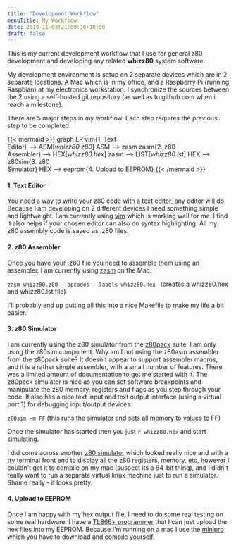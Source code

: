 ```yaml
---
title: "Development Workflow"
menuTitle: My Workflow
date: 2019-11-03T21:00:36+10:00
draft: false
---
```

This is my current development workflow that I use for general z80 development and developing any related **whizz80** system software.

My development environment is setup on 2 separate devices which are in 2 separate locations. A Mac which is in my office, and a Raspberry Pi (running Raspbian) at my electronics workstation.  I synchronize the sources between the 2 using a self-hosted git repository (as well as to github.com when i reach a milestone).

There are 5 major steps in my workflow. Each step requires the previous step to be completed.

{{< mermaid >}}
graph LR
  vim{1. Text<br>Editor} --> ASM[<i>whizz80.z80</i>]
  ASM --> zasm
  zasm{2. z80<br>Assembler} --> HEX[<i>whizz80.hex</i>]
  zasm --> LIST[<i>whizz80.lst</i>]
  HEX --> z80sim{3. z80<br>Simulator}
  HEX --> eeprom{4. Upload to EEPROM}
{{< /mermaid >}}

#### 1. Text Editor
You need a way to write your z80 code with a text editor, any editor will do. Because I am developing on 2 different devices I need something simple and lightweight. I am currently using [vim](http://www.vim.org) which is working well for me.  I find it also helps if your chosen editor can also do syntax highlighting.  All my z80 assembly code is saved as .z80 files.

#### 2. z80 Assembler
Once you have your .z80 file you need to assemble them using an assembler. I am currently using [zasm](http://k1.spdns.de/Develop/Projects/zasm/Distributions/) on the Mac.

`zasm whizz80.z80 --opcodes --labels whizz80.hex ` (creates a whizz80.hex and whizz80.lst file)

I'll probably end up putting all this into a nice Makefile to make my life a bit easier.

#### 3. z80 Simulator
I am currently using the z80 simulator from the [z80pack](http://www.autometer.de/unix4fun/z80pack/) suite. I am only using the z80sim component. Why am I not using the z80asm assembler from the z80pack suite? It doesn't appear to support assembler macros, and it is a rather simple assembler, with a small number of features. There was a limited amount of documentation to get me started with it. The z80pack simulator is nice as you can set software breakpoints and manipulate the z80 memory, registers and flags as you step through your code. It also has a nice text input and text output interface (using a virtual port 1) for debugging input/output devices.

`z80sim -m FF` (this runs the simulator and sets all memory to values to FF)

Once the simulator has started then you just `r whizz80.hex` and start simulating.

I did come across another [z80 simulator](http://wwwhomes.uni-bielefeld.de/achim/z80-asm.html) which looked really nice and with a tty terminal front end to display all the z80 registers, memory, etc, however I couldn't get it to compile on my mac (suspect its a 64-bit thing), and I didn't really want to run a separate virtual linux machine just to run a simulator. Shame really - it looks pretty.

#### 4. Upload to EEPROM
Once I am happy with my hex output file, I need to do some real testing on some real hardware. I have a [TL866+ programmer](http://www.autoelectric.cn/en/tl866_main.html) that I can just upload the hex files into my EEPROM. Because I'm running on a mac I use the [minipro](https://gitlab.com/DavidGriffith/minipro/) which you have to download and compile yourself.
